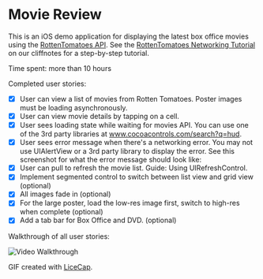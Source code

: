 # Movie Review

This is an iOS demo application for displaying the latest box office movies using the [RottenTomatoes API](http://www.rottentomatoes.com/). See the [RottenTomatoes Networking Tutorial](http://guides.thecodepath.com/android/RottenTomatoes-Networking-Tutorial) on our cliffnotes for a step-by-step tutorial.

Time spent: more than 10 hours

Completed user stories:

- [x] User can view a list of movies from Rotten Tomatoes. Poster images must be loading asynchronously.
- [x] User can view movie details by tapping on a cell.
- [x] User sees loading state while waiting for movies API. You can use one of the 3rd party libraries at www.cocoacontrols.com/search?q=hud.
- [x] User sees error message when there's a networking error. You may not use UIAlertView or a 3rd party library to display the error. See this screenshot for what the error message should look like: 
- [x] User can pull to refresh the movie list. Guide: Using UIRefreshControl.
- [x] Implement segmented control to switch between list view and grid view (optional)
- [x] All images fade in (optional)
- [x] For the large poster, load the low-res image first, switch to high-res when complete (optional)
- [x] Add a tab bar for Box Office and DVD. (optional)

Walkthrough of all user stories:

![Video Walkthrough](movie-review-1.gif)

GIF created with [LiceCap](http://www.cockos.com/licecap/).


